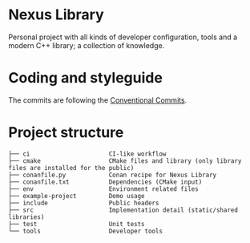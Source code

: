 # Nexus Library

Personal project with all kinds of developer configuration, tools and a modern
C++ library; a collection of knowledge.

# Coding and styleguide

The commits are following the [Conventional Commits](https://www.conventionalcommits.org/en/v1.0.0/).

# Project structure

```
├── ci                      CI-like workflow
├── cmake                   CMake files and library (only library files are installed for the public)
├── conanfile.py            Conan recipe for Nexus Library
├── conanfile.txt           Dependencies (CMake input)
├── env                     Environment related files
├── example-project         Demo usage
├── include                 Public headers
├── src                     Implementation detail (static/shared libraries)
├── test                    Unit tests
└── tools                   Developer tools
```
